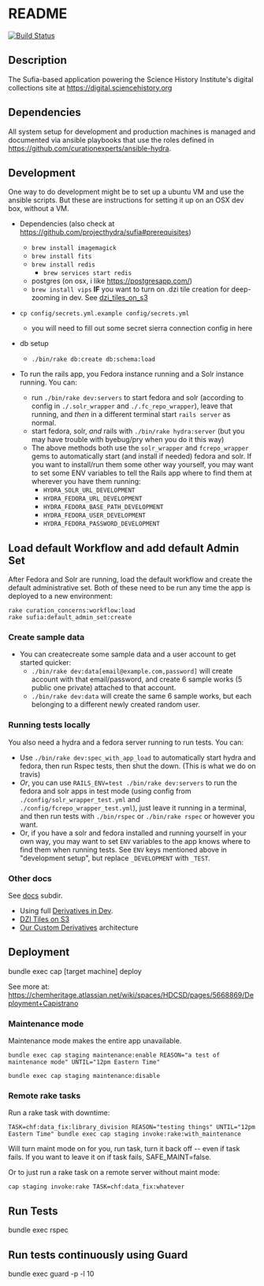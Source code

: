 # README

[![Build Status](https://travis-ci.org/sciencehistory/chf-sufia.svg?branch=master)](https://travis-ci.org/sciencehistory/chf-sufia)

## Description
The Sufia-based application powering the Science History Institute's digital collections site at https://digital.sciencehistory.org

## Dependencies
All system setup for development and production machines is managed and documented via ansible playbooks that use the roles defined in https://github.com/curationexperts/ansible-hydra.

## Development

One way to do development might be to set up a ubuntu VM and use the
ansible scripts. But these are instructions for setting it up on an OSX
dev box, without a VM.

* Dependencies (also check at https://github.com/projecthydra/sufia#prerequisites)
	* `brew install imagemagick`
	* `brew install fits`
	* `brew install redis`
		* `brew services start redis`
	* postgres (on osx, i like https://postgresapp.com/)
  * `brew install vips` **IF** you want to turn on .dzi tile creation for deep-zooming
     in dev. See [dzi_tiles_on_s3](./docs/dzi_tiles_on_s3.md)

* `cp config/secrets.yml.example config/secrets.yml`
	* you will need to fill out some secret sierra connection config in here

* db setup
	* `./bin/rake db:create db:schema:load`

* To run the rails app, you Fedora instance running and a Solr instance running. You can:
   * run `./bin/rake dev:servers` to start fedora and solr (according to config in `./.solr_wrapper`
     and `./.fc_repo_wrapper`), leave that running, and _then_ in a different terminal
     start `rails server` as normal.
   * start fedora, solr, _and_ rails with `./bin/rake hydra:server` (but you may have
     trouble with byebug/pry when you do it this way)
   * The above methods both use the `solr_wrapper` and `fcrepo_wrapper` gems to
     automatically start (and install if needed) fedora and solr. If you want
     to install/run them some other way yourself, you may want to set
     some ENV variables to tell the Rails app where to find them at wherever
     you have them running:
      * `HYDRA_SOLR_URL_DEVELOPMENT`
      * `HYDRA_FEDORA_URL_DEVELOPMENT`
      * `HYDRA_FEDORA_BASE_PATH_DEVELOPMENT`
      * `HYDRA_FEDORA_USER_DEVELOPMENT`
      * `HYDRA_FEDORA_PASSWORD_DEVELOPMENT`

## Load default Workflow and add default Admin Set

After Fedora and Solr are running, load the default workflow and create the default administrative set. Both of these need to be run any time the app is deployed to a new environment:
```
rake curation_concerns:workflow:load
rake sufia:default_admin_set:create
```

### Create sample data

* You can createcreate some sample data and a user account to get started quicker:
  * `./bin/rake dev:data[email@example.com,password]` will create account with that
     email/password, and create 6 sample works (5 public one private) attached to that account.
  * `./bin/rake dev:data` will create the same 6 sample works, but each belonging to a different
    newly created random user.

### Running tests locally

You also need a hydra and a fedora server running to run tests. You can:

* Use `./bin/rake dev:spec_with_app_load` to automatically start hydra and fedora,
  then run Rspec tests, then shut the down. (This is what we do on travis)
* _Or_, you can use `RAILS_ENV=test ./bin/rake dev:servers` to run the fedora
  and solr apps in test mode (using config from `./config/solr_wrapper_test.yml` and
  `./config/fcrepo_wrapper_test.yml`), just leave it running in a terminal, and
  then run tests with `./bin/rspec` or `./bin/rake rspec` or however you want.
* Or, if you have a solr and fedora installed and running yourself in your own
  way, you may want to set `ENV` variables to the app knows where to find them
  when running tests. See `ENV` keys mentioned above in "development setup",
  but replace `_DEVELOPMENT` with `_TEST`.

### Other docs

See [docs](./docs) subdir.


* Using full [Derivatives in Dev](./derivative_in_dev.md).
* [DZI Tiles on S3](./docs/dzi_tiles_on_s3.md)
* [Our Custom Derivatives](./docs/our_custom_derivatives.md) architecture

## Deployment
bundle exec cap [target machine] deploy

See more at: https://chemheritage.atlassian.net/wiki/spaces/HDCSD/pages/5668869/Deployment+Capistrano

### Maintenance mode

Maintenance mode makes the entire app unavailable.

    bundle exec cap staging maintenance:enable REASON="a test of maintenance mode" UNTIL="12pm Eastern Time"

    bundle exec cap staging maintenance:disable

### Remote rake tasks

Run a rake task with downtime:

    TASK=chf:data_fix:library_division REASON="testing things" UNTIL="12pm Eastern Time" bundle exec cap staging invoke:rake:with_maintenance

Will turn maint mode on for you, run task, turn it back off -- even if task fails. If you want to leave it on if task fails, SAFE_MAINT=false.

Or to just run a rake task on a remote server without maint mode:

    cap staging invoke:rake TASK=chf:data_fix:whatever

## Run Tests
bundle exec rspec

## Run tests continuously using Guard
bundle exec guard -p -l 10

